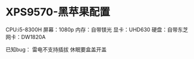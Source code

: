# XPS9570-黑苹果配置
CPU:i5-8300H
屏幕：1080p
内存：自带镁光
显卡：UHD630
硬盘：自带东芝
网卡：DW1820A

已知bug： 
雷电不支持插拔 
休眠要盒盖开盖
